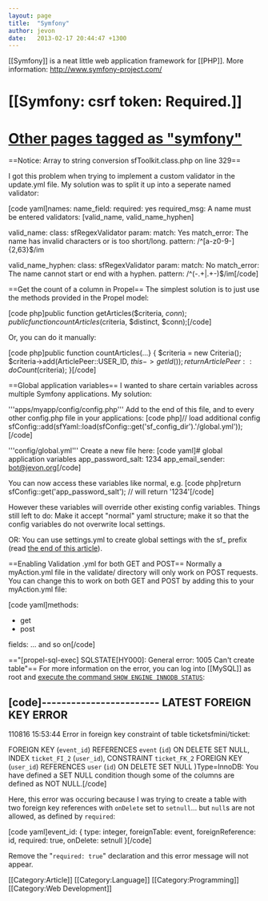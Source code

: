 ```yaml
---
layout: page
title:  "Symfony"
author: jevon
date:   2013-02-17 20:44:47 +1300
---
```


[[Symfony]] is a neat little web application framework for [[PHP]]. More information: http://www.symfony-project.com/

# [[Symfony: csrf token: Required.]]
# <a href="http://www.delicious.com/jevonwright/symfony" class="delicious">Other pages tagged as "symfony"</a>

==Notice: Array to string conversion sfToolkit.class.php on line 329==

I got this problem when trying to implement a custom validator in the update.yml file. My solution was to split it up into a seperate named validator:

[code yaml]names:
  name_field:
    required:       yes
    required_msg:   A name must be entered
    validators:     [valid_name, valid_name_hyphen]

valid_name:
  class:       sfRegexValidator
  param:
    match:       Yes
    match_error: The name has invalid characters or is too short/long.
    pattern:     /^[a-z0-9-]{2,63}$/im

valid_name_hyphen:
  class:       sfRegexValidator
  param:
    match:       No
    match_error: The name cannot start or end with a hyphen.
    pattern:     /^(-.+|.+-)$/im[/code]

==Get the count of a column in Propel==
The simplest solution is to just use the methods provided in the Propel model:

[code php]public function getArticles($criteria, $conn);
public function countArticles($criteria, $distinct, $conn);[/code]

Or, you can do it manually:

[code php]public function countArticles(...} {
  $criteria = new Criteria();
  $criteria->add(ArticlePeer::USER_ID, $this->getId());
  return ArticlePeer::doCount($criteria);
}[/code]

==Global application variables==
I wanted to share certain variables across multiple Symfony applications. My solution:

'''apps/myapp/config/config.php'''
Add to the end of this file, and to every other config.php file in your applications:
[code php]// load additional config
sfConfig::add(sfYaml::load(sfConfig::get('sf_config_dir').'/global.yml'));[/code]

'''config/global.yml'''
Create a new file here:
[code yaml]# global application variables
app_password_salt:    1234
app_email_sender:     bot@jevon.org[/code]

You can now access these variables like normal, e.g.
[code php]return sfConfig::get('app_password_salt');     // will return '1234'[/code]

However these variables will override other existing config variables. Things still left to do: Make it accept "normal" yaml structure; make it so that the config variables do not overwrite local settings.

OR: You can use settings.yml to create global settings with the sf_ prefix (read <a href="http://www.symfony-project.com/book/1_0/05-Configuring-Symfony#The%20sfConfig%20Class">the end of this article</a>).

==Enabling Validation .yml for both GET and POST==
Normally a myAction.yml file in the validate/ directory will only work on POST requests. You can change this to work on both GET and POST by adding this to your myAction.yml file:

[code yaml]methods:
  - get
  - post

fields:
  ... and so on[/code]

=="[propel-sql-exec] SQLSTATE[HY000]: General error: 1005 Can't create table"==
For more information on the error, you can log into [[MySQL]] as root and <a href="http://oldforum.symfony-project.org/index.php/m/88845/">execute the command `SHOW ENGINE INNODB STATUS`</a>:

[code]------------------------
LATEST FOREIGN KEY ERROR
------------------------
110816 15:53:44 Error in foreign key constraint of table ticketsfmini/ticket:

 FOREIGN KEY (`event_id`)
 REFERENCES `event` (`id`)
 ON DELETE SET NULL,
 INDEX `ticket_FI_2` (`user_id`),
 CONSTRAINT `ticket_FK_2`
 FOREIGN KEY (`user_id`)
 REFERENCES `user` (`id`)
 ON DELETE SET NULL
 )Type=InnoDB:
You have defined a SET NULL condition though some of the
columns are defined as NOT NULL.[/code]

Here, this error was occuring because I was trying to create a table with two foreign key references with `onDelete` set to `setnull`... but `null`s are not allowed, as defined by `required`:

[code yaml]event_id: { type: integer, foreignTable: event, foreignReference: id, required: true, onDelete: setnull }[/code]

Remove the "`required: true`" declaration and this error message will not appear.

[[Category:Article]]
[[Category:Language]]
[[Category:Programming]]
[[Category:Web Development]]